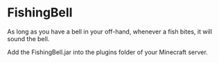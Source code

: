 # FishingBell
As long as you have a bell in your off-hand, whenever a fish bites, it will sound the bell.

Add the FishingBell.jar into the plugins folder of your Minecraft server.
